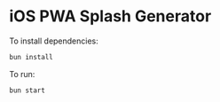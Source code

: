 # iOS PWA Splash Generator

To install dependencies:

```bash
bun install
```

To run:

```bash
bun start
```
